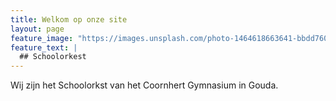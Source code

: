 ```yaml
---
title: Welkom op onze site
layout: page
feature_image: "https://images.unsplash.com/photo-1464618663641-bbdd760ae84a?ixlib=rb-1.2.1&ixid=eyJhcHBfaWQiOjEyMDd9&auto=format&fit=crop&w=750&q=80"
feature_text: |
  ## Schoolorkest
---
```


Wij zijn het Schoolorkst van het Coornhert Gymnasium in Gouda.


